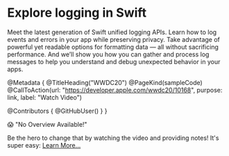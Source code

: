 # Explore logging in Swift

Meet the latest generation of Swift unified logging APIs. Learn how to log events and errors in your app while preserving privacy. Take advantage of powerful yet readable options for formatting data — all without sacrificing performance. And we’ll show you how you can gather and process log messages to help you understand and debug unexpected behavior in your apps.

@Metadata {
   @TitleHeading("WWDC20")
   @PageKind(sampleCode)
   @CallToAction(url: "https://developer.apple.com/wwdc20/10168", purpose: link, label: "Watch Video")

   @Contributors {
      @GitHubUser(<replace this with your GitHub handle>)
   }
}

😱 "No Overview Available!"

Be the hero to change that by watching the video and providing notes! It's super easy:
 [Learn More…](https://wwdcnotes.github.io/WWDCNotes/documentation/wwdcnotes/contributing)
